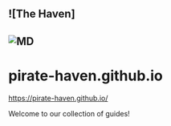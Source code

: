![The Haven]
---
![MD](https://img.shields.io/badge/--blue?logo=markdown&style=flat-square)
---

# pirate-haven.github.io
https://pirate-haven.github.io/

Welcome to our collection of guides! 
